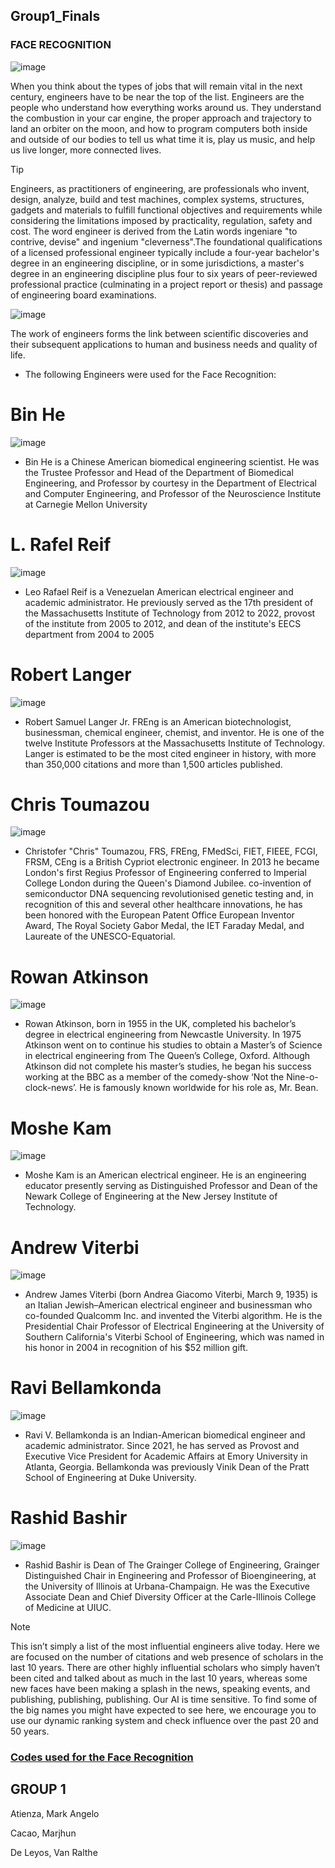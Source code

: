 ## Group1_Finals
### FACE RECOGNITION

![image](https://github.com/MarjhunCacao/Group1_Finals/assets/144245978/ab9f1903-0f75-40b4-bda4-9038382d479f)

When you think about the types of jobs that will remain vital in the next century, engineers have to be near the top of the list. Engineers are the people who understand how everything works around us. They understand the combustion in your car engine, the proper approach and trajectory to land an orbiter on the moon, and how to program computers both inside and outside of our bodies to tell us what time it is, play us music, and help us live longer, more connected lives.

> [!TIP]
> Engineers, as practitioners of engineering, are professionals who invent, design, analyze, build and test machines, complex systems, structures, gadgets and materials to fulfill functional objectives and requirements while considering the limitations imposed by practicality, regulation, safety and cost. The word engineer is derived from the Latin words ingeniare "to contrive, devise" and ingenium "cleverness".The foundational qualifications of a licensed professional engineer typically include a four-year bachelor's degree in an engineering discipline, or in some jurisdictions, a master's degree in an engineering discipline plus four to six years of peer-reviewed professional practice (culminating in a project report or thesis) and passage of engineering board examinations.

![image](https://github.com/MarjhunCacao/Group1_Finals/assets/144245978/4f9d9053-9564-4c42-8570-23dff6bbbf91)

The work of engineers forms the link between scientific discoveries and their subsequent applications to human and business needs and quality of life.

  - The following Engineers were used for the Face Recognition:
# Bin He
![image](https://github.com/MarjhunCacao/Group1_Finals/assets/144245978/fcb9189a-c12d-4c14-bddb-86883b2deed1)


- Bin He is a Chinese American biomedical engineering scientist. He was the Trustee Professor and Head of the Department of Biomedical Engineering, and Professor by courtesy in the Department of Electrical and Computer Engineering, and Professor of the Neuroscience Institute at Carnegie Mellon University

# L. Rafel Reif
![image](https://github.com/MarjhunCacao/Group1_Finals/assets/144245978/05641a93-f234-4f82-bd78-7ba1ca8a1309)


- Leo Rafael Reif is a Venezuelan American electrical engineer and academic administrator. He previously served as the 17th president of the Massachusetts Institute of Technology from 2012 to 2022, provost of the institute from 2005 to 2012, and dean of the institute's EECS department from 2004 to 2005

# Robert Langer
![image](https://github.com/MarjhunCacao/Group1_Finals/assets/144245978/c1e1901c-0bfb-40aa-9eff-123653044f98)

- Robert Samuel Langer Jr. FREng is an American biotechnologist, businessman, chemical engineer, chemist, and inventor. He is one of the twelve Institute Professors at the Massachusetts Institute of Technology. Langer is estimated to be the most cited engineer in history, with more than 350,000 citations and more than 1,500 articles published.

# Chris Toumazou
![image](https://github.com/MarjhunCacao/Group1_Finals/assets/144245978/610661c1-91f8-404a-92c7-bc051c7afef0)

- Christofer "Chris" Toumazou, FRS, FREng, FMedSci, FIET, FIEEE, FCGI, FRSM, CEng is a British Cypriot electronic engineer. In 2013 he became London's first Regius Professor of Engineering conferred to Imperial College London during the Queen's Diamond Jubilee.  co-invention of semiconductor DNA sequencing revolutionised genetic testing and, in recognition of this and several other healthcare innovations, he has been honored with the European Patent Office European Inventor Award, The Royal Society Gabor Medal, the IET Faraday Medal, and Laureate of the UNESCO-Equatorial.

# Rowan Atkinson 
![image](https://github.com/MarjhunCacao/Group1_Finals/assets/144245978/664bf2f7-a5ce-452a-abd8-f6b5f9a0156a)


- Rowan Atkinson, born in 1955 in the UK, completed his bachelor’s degree in electrical engineering from Newcastle University. In 1975 Atkinson went on to continue his studies to obtain a Master’s of Science in electrical engineering from The Queen’s College, Oxford. Although Atkinson did not complete his master’s studies, he began his success working at the BBC as a member of the comedy-show ‘Not the Nine-o-clock-news’. He is famously known worldwide for his role as, Mr. Bean.

# Moshe Kam
![image](https://github.com/MarjhunCacao/Group1_Finals/assets/144245978/bc388c9e-2778-4b37-a140-2101f9a4d0ea)

- Moshe Kam is an American electrical engineer. He is an engineering educator presently serving as Distinguished Professor and Dean of the Newark College of Engineering at the New Jersey Institute of Technology.

# Andrew Viterbi
![image](https://github.com/MarjhunCacao/Group1_Finals/assets/144245978/d134e55a-9e6d-4f7b-b705-20c61dd77a3c)

- Andrew James Viterbi (born Andrea Giacomo Viterbi, March 9, 1935) is an Italian Jewish–American electrical engineer and businessman who co-founded Qualcomm Inc. and invented the Viterbi algorithm. He is the Presidential Chair Professor of Electrical Engineering at the University of Southern California's Viterbi School of Engineering, which was named in his honor in 2004 in recognition of his $52 million gift.

# Ravi Bellamkonda
![image](https://github.com/MarjhunCacao/Group1_Finals/assets/144245978/98cac891-1438-49ca-85dc-84bd64cbe614)

- Ravi V. Bellamkonda is an Indian-American biomedical engineer and academic administrator. Since 2021, he has served as Provost and Executive Vice President for Academic Affairs at Emory University in Atlanta, Georgia. Bellamkonda was previously Vinik Dean of the Pratt School of Engineering at Duke University.

# Rashid Bashir
![image](https://github.com/MarjhunCacao/Group1_Finals/assets/144245978/75b6f252-9755-43ae-9793-bc5e266797db)

- Rashid Bashir is Dean of The Grainger College of Engineering, Grainger Distinguished Chair in Engineering and Professor of Bioengineering, at the University of Illinois at Urbana-Champaign. He was the Executive Associate Dean and Chief Diversity Officer at the Carle-Illinois College of Medicine at UIUC.

> [!NOTE]
> This isn’t simply a list of the most influential engineers alive today. Here we are focused on the number of citations and web presence of scholars in the last 10 years. There are other highly influential scholars who simply haven’t been cited and talked about as much in the last 10 years, whereas some new faces have been making a splash in the news, speaking events, and publishing, publishing, publishing. Our AI is time sensitive. To find some of the big names you might have expected to see here, we encourage you to use our dynamic ranking system and check influence over the past 20 and 50 years.

### [Codes used for the Face Recognition](https://github.com/MarjhunCacao/Group1_Finals/blob/main/Group_1_Finals.ipynb)
## GROUP 1
  Atienza, Mark Angelo
  
  Cacao, Marjhun
  
  De Leyos, Van Ralthe
